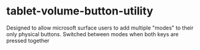 # tablet-volume-button-utility
Designed to allow microsoft surface users to add multiple "modes" to their only physical buttons. Switched between modes when both keys are pressed  together
